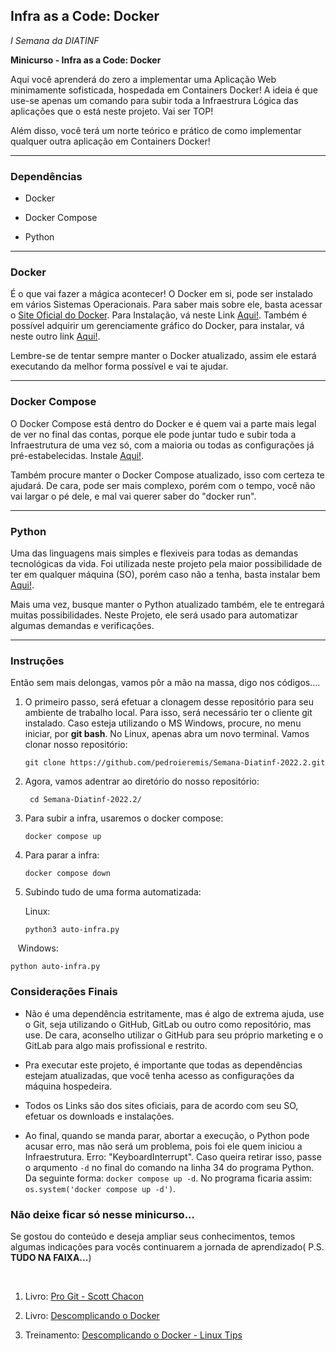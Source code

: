 ## Infra as a Code: Docker

_I Semana da DIATINF_

__Minicurso - Infra as a Code: Docker__

Aqui você aprenderá do zero a implementar uma Aplicação Web minimamente sofisticada, hospedada em Containers Docker! A ideia é que use-se apenas um comando para subir toda a Infraestrura Lógica das aplicações que o está neste projeto. Vai ser TOP!

Além disso, você terá um norte teórico e prático de como implementar qualquer outra aplicação em Containers Docker!

---

### Dependências

- Docker

- Docker Compose

- Python

---

### Docker

É o que vai fazer a mágica acontecer! O Docker em si, pode ser instalado em vários Sistemas Operacionais. Para saber mais sobre ele, basta acessar o [Site Oficial do Docker](https://www.docker.com/). Para Instalação, vá neste Link [Aqui!]((https://docs.docker.com/engine/install/)). Também é possível adquirir um gerenciamente gráfico do Docker, para instalar, vá neste outro link [Aqui!]((https://docs.docker.com/desktop/)).

Lembre-se de tentar sempre manter o Docker atualizado, assim ele estará executando da melhor forma possível e vai te ajudar.

---

### Docker Compose

O Docker Compose está dentro do Docker e é quem vai a parte mais legal de ver no final das contas, porque ele pode juntar tudo e subir toda a Infraestrutura de uma vez só, com a maioria ou todas as configurações já pré-estabelecidas. Instale [Aqui!]((https://docs.docker.com/compose/install/)).

Também procure manter o Docker Compose atualizado, isso com certeza te ajudará. De cara, pode ser mais complexo, porém com o tempo, você não vai largar o pé dele, e mal vai querer saber do "docker run".

---

### Python

Uma das linguagens mais simples e flexiveis para todas as demandas tecnológicas da vida. Foi utilizada neste projeto pela maior possibilidade de ter em qualquer máquina (SO), porém caso não a tenha, basta instalar bem [Aqui!](https://www.python.org/downloads/).

Mais uma vez, busque manter o Python atualizado também, ele te entregará muitas possibilidades. Neste Projeto, ele será usado para automatizar algumas demandas e verificações.

---

### Instruções

Então sem mais delongas, vamos pôr a mão na massa, digo nos códigos....

1. O primeiro passo, será efetuar a clonagem desse repositório para seu ambiente de trabalho local. Para isso, será necessário ter o cliente git instalado. Caso esteja utilizando o MS Windows, procure, no menu iniciar,  por **git bash**. No Linux, apenas abra um novo terminal. Vamos clonar nosso repositório:
   
   ```shell
   git clone https://github.com/pedroieremis/Semana-Diatinf-2022.2.git
   ```

2. Agora, vamos adentrar ao diretório do nosso repositório:
   
   ```shell
    cd Semana-Diatinf-2022.2/
   ```

3. Para subir a infra, usaremos o docker compose:
   
   ```shell
   docker compose up
   ```

4. Para parar a infra:
   
   ```shell
   docker compose down
   ```

5. Subindo tudo de uma forma automatizada:
   
   Linux:
   
   ```shell
   python3 auto-infra.py
   ```

   Windows:

```shell
python auto-infra.py
```

### Considerações Finais

- Não é uma dependência estritamente, mas é algo de extrema ajuda, use o Git, seja utilizando o GitHub, GitLab ou outro como repositório, mas use. De cara, aconselho utilizar o GitHub para seu próprio marketing e o  GitLab para algo mais profissional e restrito. 

- Pra executar este projeto, é importante que todas as dependências estejam atualizadas, que você tenha acesso as configurações da máquina hospedeira.

- Todos os Links são dos sites oficiais, para de acordo com seu SO, efetuar os downloads e instalações. 

- Ao final, quando se manda parar, abortar a execução, o Python pode acusar erro, mas não será um problema, pois foi ele quem iniciou a Infraestrutura. Erro: "KeyboardInterrupt". Caso queira retirar isso, passe o arqumento ``-d`` no final do comando na linha 34 do programa Python. Da seguinte forma: ``docker compose up -d``. No programa ficaria assim: ``os.system('docker compose up -d')``.



### Não deixe ficar só nesse minicurso...

Se gostou do conteúdo e deseja ampliar seus conhecimentos, temos algumas indicações para vocês continuarem a jornada de aprendizado( P.S. **TUDO NA FAIXA...**)

    

1.  Livro: [Pro Git - Scott Chacon](https://git-scm.com/book/pt-br/v2)

2. Livro: [Descomplicando o Docker](https://livro.descomplicandodocker.com.br/chapters/chapter_00.html)

3. Treinamento: [Descomplicando o Docker - Linux Tips ](https://www.linuxtips.io/course/descomplicando-o-docker)
